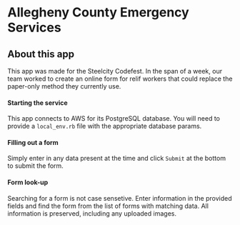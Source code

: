 # Allegheny County Emergency Services

## About this app
This app was made for the Steelcity Codefest. In the span of a week, our team worked to create an online form for relif workers that could replace the paper-only method they currently use.

#### Starting the service
This app connects to AWS for its  PostgreSQL database. You will need to provide a `local_env.rb` file
with the appropriate database params. 

#### Filling out a form
Simply enter in any data present at the time and click `Submit` at the bottom to submit the form.

#### Form look-up
Searching for a form is not case sensetive. Enter information in the provided fields and find the form from the list of
forms with matching data. All information is preserved, including any uploaded images.
